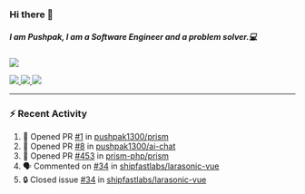 ### Hi there 👋

##### I am Pushpak, I am a Software Engineer and a problem solver.💻

<a href='https://twitter.com/pushpak1300'><a href="https://pushpak1300.me/" target="_blank">
  <img src="https://img.shields.io/badge/website-%23E34F26.svg?&style=for-the-badge" />
</a> 
 
 <a href="https://twitter.com/pushpak1300" target="_blank">
  <img src="https://img.shields.io/badge/twitter-%231DA1F2.svg?&style=for-the-badge&logo=twitter&logoColor=white" />
</a> 

<a href="https://www.linkedin.com/in/pushpak-c-286b17b1/" target="_blank">
  <img src="https://img.shields.io/badge/linkedin-%230077B5.svg?&style=for-the-badge&logo=linkedin&logoColor=white" />
</a> 

<a href="https://dev.to/pushpak1300/" target="_blank">
  <img src="http://img.shields.io/badge/dev.to-gray?style=for-the-badge&logo=dev.to&?logoColor=white?logoWidth=100?label=" />
</a> 


</p>

---

### ⚡ Recent Activity

<!--START_SECTION:activity-->
1. 💪 Opened PR [#1](https://github.com/pushpak1300/prism/pull/1) in [pushpak1300/prism](https://github.com/pushpak1300/prism)
2. 💪 Opened PR [#8](https://github.com/pushpak1300/ai-chat/pull/8) in [pushpak1300/ai-chat](https://github.com/pushpak1300/ai-chat)
3. 💪 Opened PR [#453](https://github.com/prism-php/prism/pull/453) in [prism-php/prism](https://github.com/prism-php/prism)
4. 🗣 Commented on [#34](https://github.com/shipfastlabs/larasonic-vue/issues/34#issuecomment-2994291370) in [shipfastlabs/larasonic-vue](https://github.com/shipfastlabs/larasonic-vue)
5. 🔒 Closed issue [#34](https://github.com/shipfastlabs/larasonic-vue/issues/34) in [shipfastlabs/larasonic-vue](https://github.com/shipfastlabs/larasonic-vue)
<!--END_SECTION:activity-->

